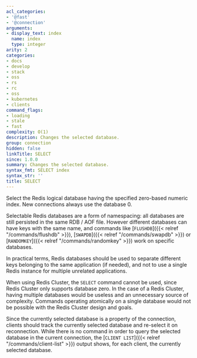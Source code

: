 ```yaml
---
acl_categories:
- '@fast'
- '@connection'
arguments:
- display_text: index
  name: index
  type: integer
arity: 2
categories:
- docs
- develop
- stack
- oss
- rs
- rc
- oss
- kubernetes
- clients
command_flags:
- loading
- stale
- fast
complexity: O(1)
description: Changes the selected database.
group: connection
hidden: false
linkTitle: SELECT
since: 1.0.0
summary: Changes the selected database.
syntax_fmt: SELECT index
syntax_str: ''
title: SELECT
---
```

Select the Redis logical database having the specified zero-based numeric index.
New connections always use the database 0.

Selectable Redis databases are a form of namespacing: all databases are still persisted in the same RDB / AOF file. However different databases can have keys with the same name, and commands like [`FLUSHDB`]({{< relref "/commands/flushdb" >}}), [`SWAPDB`]({{< relref "/commands/swapdb" >}}) or [`RANDOMKEY`]({{< relref "/commands/randomkey" >}}) work on specific databases.

In practical terms, Redis databases should be used to separate different keys belonging to the same application (if needed), and not to use a single Redis instance for multiple unrelated applications.

When using Redis Cluster, the `SELECT` command cannot be used, since Redis Cluster only supports database zero. In the case of a Redis Cluster, having multiple databases would be useless and an unnecessary source of complexity. Commands operating atomically on a single database would not be possible with the Redis Cluster design and goals.

Since the currently selected database is a property of the connection, clients should track the currently selected database and re-select it on reconnection. While there is no command in order to query the selected database in the current connection, the [`CLIENT LIST`]({{< relref "/commands/client-list" >}}) output shows, for each client, the currently selected database.

